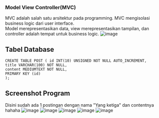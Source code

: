 ### Model View Controller(MVC)
MVC adalah salah satu arsitektur pada programming. MVC mengisolasi business logic dari user interface.  
Model merepresentasikan data, view merepresentasikan tampilan, dan controller adalah tempat untuk business logic.
![image](https://github.com/user-attachments/assets/43a3ea6f-7240-4872-bd72-47dc312a40ce)

## Tabel Database 
```
CREATE TABLE POST ( id INT(10) UNSIGNED NOT NULL AUTO_INCREMENT,
title VARCHAR(100) NOT NULL,
content MEDIUMTEXT NOT NULL,
PRIMARY KEY (id)
);
```

## Screenshot Program
Disini sudah ada 1 postingan dengan nama "Yang ketiga" dan contentnya hahaha
![image](https://github.com/user-attachments/assets/2cd5ceda-f0c8-485c-8413-a32037261eab)
![image](https://github.com/user-attachments/assets/09a131c6-032b-4b41-826f-16f64e6ce30b)
![image](https://github.com/user-attachments/assets/697a6121-4570-43c7-88c0-26aa022ef7da)
![image](https://github.com/user-attachments/assets/6a24ceca-0c6c-4ca1-8ecf-a07f69bd4a73)
![image](https://github.com/user-attachments/assets/950a72ef-ba0e-4b83-bf36-657f72409a51)

